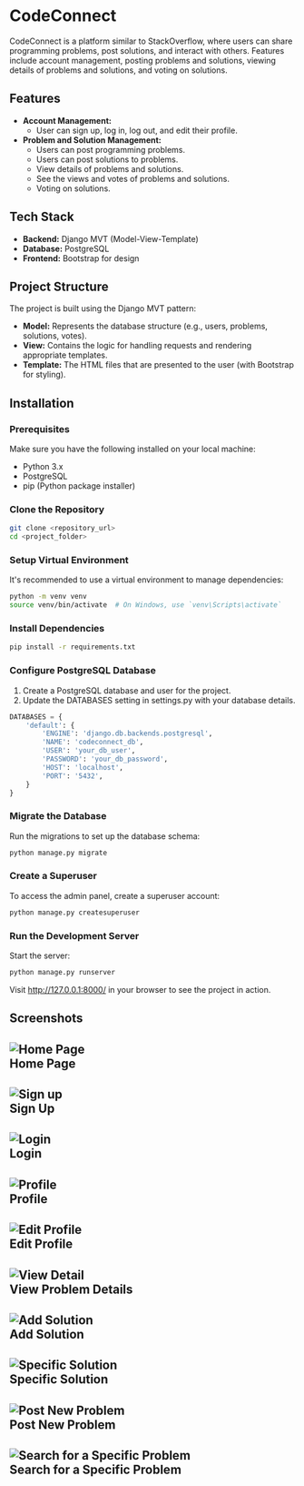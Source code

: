 # CodeConnect

CodeConnect is a platform similar to StackOverflow, where users can share programming problems, post solutions, and interact with others. Features include account management, posting problems and solutions, viewing details of problems and solutions, and voting on solutions.

## Features

- **Account Management:**
  - User can sign up, log in, log out, and edit their profile.
- **Problem and Solution Management:**
  - Users can post programming problems.
  - Users can post solutions to problems.
  - View details of problems and solutions.
  - See the views and votes of problems and solutions.
  - Voting on solutions.
  
## Tech Stack

- **Backend:** Django MVT (Model-View-Template)
- **Database:** PostgreSQL
- **Frontend:** Bootstrap for design

## Project Structure

The project is built using the Django MVT pattern:

- **Model:** Represents the database structure (e.g., users, problems, solutions, votes).
- **View:** Contains the logic for handling requests and rendering appropriate templates.
- **Template:** The HTML files that are presented to the user (with Bootstrap for styling).

## Installation

### Prerequisites

Make sure you have the following installed on your local machine:
- Python 3.x
- PostgreSQL
- pip (Python package installer)

### Clone the Repository

```bash
git clone <repository_url>
cd <project_folder>
```
### Setup Virtual Environment
It's recommended to use a virtual environment to manage dependencies:

```bash
python -m venv venv
source venv/bin/activate  # On Windows, use `venv\Scripts\activate`
```
### Install Dependencies
```bash
pip install -r requirements.txt
```
### Configure PostgreSQL Database
1. Create a PostgreSQL database and user for the project.
2. Update the DATABASES setting in settings.py with your database details.
```python
DATABASES = {
    'default': {
        'ENGINE': 'django.db.backends.postgresql',
        'NAME': 'codeconnect_db',
        'USER': 'your_db_user',
        'PASSWORD': 'your_db_password',
        'HOST': 'localhost',
        'PORT': '5432',
    }
}
```
### Migrate the Database
Run the migrations to set up the database schema:
```bash
python manage.py migrate
```
### Create a Superuser
To access the admin panel, create a superuser account:
```bash
python manage.py createsuperuser
```
### Run the Development Server
Start the server:
```bash
python manage.py runserver
```
Visit http://127.0.0.1:8000/ in your browser to see the project in action.

## Screenshots
![Home Page](screenshoots/home.png)  
**Home Page**  
---

![Sign up](screenshoots/signup.png)  
**Sign Up**  
---

![Login](screenshoots/login.png)  
**Login**  
---

![Profile](screenshoots/profile.png)  
**Profile**  
---

![Edit Profile](screenshoots/edit_profile.png)  
**Edit Profile**  
---

![View Detail](screenshoots/problem_detail.png)  
**View Problem Details**  
---

![Add Solution](screenshoots/add_solution.png)  
**Add Solution**  
---

![Specific Solution](screenshoots/specific_solution.png)  
**Specific Solution**  
---

![Post New Problem](screenshoots/post_problem.png)  
**Post New Problem**  
---

![Search for a Specific Problem](screenshoots/search_in_problems.png)  
**Search for a Specific Problem**  
---


